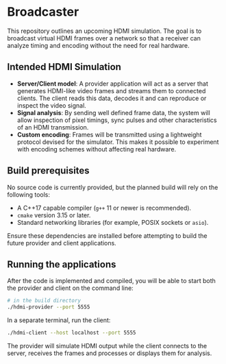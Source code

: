# Broadcaster

This repository outlines an upcoming HDMI simulation. The goal is to broadcast
virtual HDMI frames over a network so that a receiver can analyze timing and
encoding without the need for real hardware.

## Intended HDMI Simulation

- **Server/Client model**: A provider application will act as a server that
  generates HDMI-like video frames and streams them to connected clients. The
  client reads this data, decodes it and can reproduce or inspect the video
  signal.
- **Signal analysis**: By sending well defined frame data, the system will
  allow inspection of pixel timings, sync pulses and other characteristics of
  an HDMI transmission.
- **Custom encoding**: Frames will be transmitted using a lightweight protocol
  devised for the simulator. This makes it possible to experiment with encoding
  schemes without affecting real hardware.

## Build prerequisites

No source code is currently provided, but the planned build will rely on the
following tools:

- A C++17 capable compiler (`g++` 11 or newer is recommended).
- `cmake` version 3.15 or later.
- Standard networking libraries (for example, POSIX sockets or `asio`).

Ensure these dependencies are installed before attempting to build the future
provider and client applications.

## Running the applications

After the code is implemented and compiled, you will be able to start both the
provider and client on the command line:

```bash
# in the build directory
./hdmi-provider --port 5555
```

In a separate terminal, run the client:

```bash
./hdmi-client --host localhost --port 5555
```

The provider will simulate HDMI output while the client connects to the server,
receives the frames and processes or displays them for analysis.
